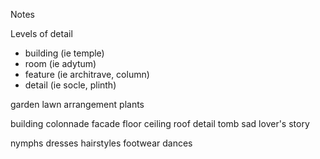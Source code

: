 Notes

Levels of detail

- building (ie temple)
- room (ie adytum)
- feature (ie architrave, column)
- detail (ie socle, plinth)


garden
    lawn arrangement
    plants

building
    colonnade
    facade
    floor
    ceiling
    roof
        detail
tomb
   sad lover's story

nymphs
  dresses
  hairstyles
  footwear
  dances
